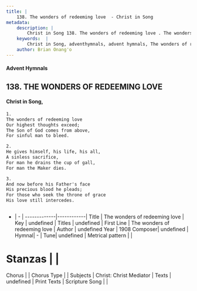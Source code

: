 ```yaml
---
title: |
    138. The wonders of redeeming love  - Christ in Song
metadata:
    description: |
        Christ in Song 138. The wonders of redeeming love . The wonders of redeeming love Our highest thoughts exceed; The Son of God comes from above, For sinful man to bleed.
    keywords:  |
        Christ in Song, adventhymnals, advent hymnals, The wonders of redeeming love , The wonders of redeeming love . 
    author: Brian Onang'o
---
```


#### Advent Hymnals
## 138. THE WONDERS OF REDEEMING LOVE 
####  Christ in Song,

```txt
1.
The wonders of redeeming love
Our highest thoughts exceed;
The Son of God comes from above,
For sinful man to bleed.

2.
He gives himself, his life, his all,
A sinless sacrifice,
For man he drains the cup of gall,
For man the Maker dies.

3.
And now before his Father's face
His precious blood he pleads;
For those who seek the throne of grace
His love still intercedes.



```

- |   -  |
-------------|------------|
Title | The wonders of redeeming love  |
Key | undefined |
Titles | undefined |
First Line | The wonders of redeeming love  |
Author | undefined
Year | 1908
Composer| undefined |
Hymnal|  - |
Tune| undefined |
Metrical pattern | |
# Stanzas |  |
Chorus |  |
Chorus Type |  |
Subjects | Christ: Christ Mediator |
Texts | undefined |
Print Texts | 
Scripture Song |  |
    
